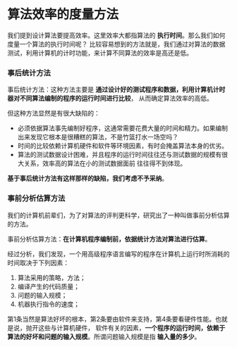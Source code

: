 算法效率的度量方法
=========================================================
我们提到设计算法要提高效率。这里效率大都指算法的 **执行时间**。那么我们如何度量一个算法的执行时间呢？
比较容易想到的方法就是，我们通过对算法的数据测试，利用计算机的计时功能，来计算不同算法的效率是高还是低。

### 事后统计方法
事后统计方法：这种方法主要是 **通过设计好的测试程序和数据，利用计算机计时器对不同算法编制的程序的运行时间进行比较**，
从而确定算法效率的高低。

但这种方法显然是有很大缺陷的：
+ 必须依据算法事先编制好程序，这通常需要花费大量的时间和精力。如果编制出来发现它根本是很糟糕的算法，不是竹篮打水一场空吗？
+ 时间的比较依赖计算机硬件和软件等环境因素，有时会掩盖算法本身的优劣。
+ 算法的测试数据设计困难，并且程序的运行时间往往还与测试数据的规模有很大关系，效率高的算法在小的测试数据面前
往往得不到体现。

**基于事后统计方法有这样那样的缺陷，我们考虑不予采纳**。

### 事前分析估算方法
我们的计算机前辈们，为了对算法的评判更科学，研究出了一种叫做事前分析估算的方法。

事前分析估算方法：**在计算机程序编制前，依据统计方法对算法进行估算**。

经过分析，我们发现，一个用高级程序语言编写的程序在计算机上运行时所消耗的时间取决于下列因素：

1. 算法采用的策略，方法；
2. 编译产生的代码质量；
3. 问题的输入规模；
4. 机器执行指令的速度；

第1条当然是算法好坏的根本，第2条要由软件来支持，第4条要看硬件性能。也就是说，抛开这些与计算机硬件，
软件有关的因素，**一个程序的运行时间，依赖于算法的好坏和问题的输入规模**。所谓问题输入规模是指 **输入量的多少**。
